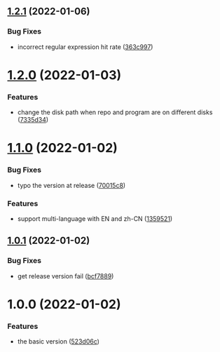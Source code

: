 ## [1.2.1](https://github.com/analyticsjs/git-commit-analytics/compare/v1.2.0...v1.2.1) (2022-01-06)


### Bug Fixes

* incorrect regular expression hit rate ([363c997](https://github.com/analyticsjs/git-commit-analytics/commit/363c9978634448be38469f7140e618e6096e86d7))

# [1.2.0](https://github.com/analyticsjs/git-commit-analytics/compare/v1.1.0...v1.2.0) (2022-01-03)


### Features

* change the disk path when repo and program are on different disks ([7335d34](https://github.com/analyticsjs/git-commit-analytics/commit/7335d34f44d5d4c093b85820313a159ff8cb5aa8))

# [1.1.0](https://github.com/analyticsjs/git-commit-analytics/compare/v1.0.1...v1.1.0) (2022-01-02)


### Bug Fixes

* typo the version at release ([70015c8](https://github.com/analyticsjs/git-commit-analytics/commit/70015c8a9a218c19b8ff5f92a7fc7208a7362f3c))


### Features

* support multi-language with EN and zh-CN ([1359521](https://github.com/analyticsjs/git-commit-analytics/commit/13595217a8e680e2d737ec3e6943fe09488aee86))

## [1.0.1](https://github.com/analyticsjs/git-commit-analytics/compare/v1.0.0...v1.0.1) (2022-01-02)


### Bug Fixes

* get release version fail ([bcf7889](https://github.com/analyticsjs/git-commit-analytics/commit/bcf788964f6f27068489983e0b48efe8b4871145))

# 1.0.0 (2022-01-02)


### Features

* the basic version ([523d06c](https://github.com/analyticsjs/git-commit-analytics/commit/523d06c286e69a12efb265a59eca0c9f1b9c940c))
